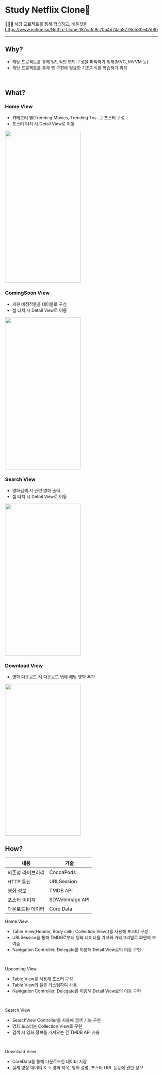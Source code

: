 Study Netflix Clone🍿
===================

👨🏻‍💻 해당 프로젝트를 통해 학습하고, 배운것들<br/>
https://www.notion.so/Netflix-Clone-187cafc9c70a4d74aa8778d530e47d8b<br/>

----
Why?
----
- 해당 프로젝트를 통해 일반적인 앱의 구성을 파악하기 위해(MVC, MVVM 등)
- 해당 프로젝트를 통해 앱 구현에 필요한 기초지식을 학습하기 위해

<br/>

What?
-----

### Home View
- 카테고리 별(Trending Movies, Trending Tvs ...) 포스터 구성
- 포스터 터치 시 Detail View로 이동

<img src = "https://user-images.githubusercontent.com/70050038/228214170-d4d86397-8f89-441a-958e-df65453483d2.gif" width="250" height="500" />

### ComingSoon View
- 개봉 예정작들을 테이블로 구성
- 셀 터치 시 Detail View로 이동

<img src = "https://user-images.githubusercontent.com/70050038/228219816-6842ed7d-c2ca-4a2d-8106-669915191961.gif" width="250" height="500" />

### Search View
- 영화검색 시 관련 영화 출력
- 셀 터치 시 Detail View로 이동 

<img src = "https://user-images.githubusercontent.com/70050038/228221860-99c81d5e-d053-4522-a115-93146bf0dc6d.gif" width="250" height="500" />

### Download View
- 영화 다운로드 시 다운로드 탭에 해당 영화 추가

<img src = "https://user-images.githubusercontent.com/70050038/228272118-dacb5d8b-a080-47dc-a379-850e69e32e80.gif" width="250" height="500" />

<br/>

How?
----

|내용|기술|
|-------|-------|
의존성 라이브러리|CocoaPods
HTTP 통신|URLSession
영화 정보 |TMDB API
포스터 이미지|SDWebImage API
다운로드된 데이터|Core Data

Home View
- Table View(Header, Body cell(: Collection View))를 사용해 포스터 구성
- URLSession을 통해 TMDB로부터 영화 데이터를 가져와 카테고리별로 화면에 보여줌
- Navigation Controller, Delegate를 이용해 Detail View로의 이동 구현

<br/>

Upcoming View
- Table View를 사용해 포스터 구성
- Table View의 셀은 커스텀하여 사용
- Navigation Controller, Delegate를 이용해 Detail View로의 이동 구현

<br/>

Search View
- SearchView Controller를 사용해 검색 기능 구현
- 영화 포스터는 Collection View로 구현
- 검색 시 영화 정보를 가져오는 건 TMDB API 사용

<br/>

Download View
- CoreData를 통해 다운로드한 데이터 저장
- 실제 영상 데이터 X -> 영화 제목, 영화 설명, 포스터 URL 등등에 관한 정보
